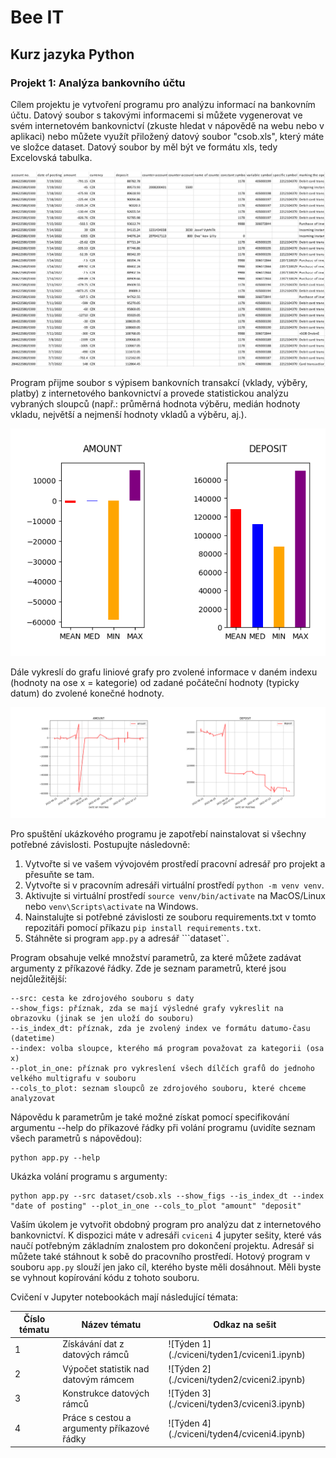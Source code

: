 # Bee IT

## Kurz jazyka Python

### Projekt 1: Analýza bankovního účtu

Cílem projektu je vytvoření programu pro analýzu informací na bankovním účtu. Datový soubor s takovými informacemi si můžete vygenerovat ve svém internetovém bankovnictví (zkuste hledat v nápovědě na webu nebo v aplikaci) nebo můžete využít přiložený datový soubor "csob.xls", který máte ve složce dataset. Datový soubor by měl být ve formátu xls, tedy Excelovská tabulka.

![Bankovní výpis](./obrazky/bankovni_vypis.png)

Program přijme soubor s výpisem bankovních transakcí (vklady, výběry, platby) z internetového bankovnictví a provede statistickou analýzu vybraných sloupců (např.: průměrná hodnota výběru, medián hodnoty vkladu, největší a nejmenší hodnoty vkladů a výběru, aj.). 

![Bankovní výpis](./obrazky/statistiky.png)

Dále vykreslí do grafu liniové grafy pro zvolené informace v daném indexu (hodnoty na ose x = kategorie) od zadané počáteční hodnoty (typicky datum) do zvolené konečné hodnoty.

![Liniové grafy](./obrazky/liniove_grafy.png)

Pro spuštění ukázkového programu je zapotřebí nainstalovat si všechny potřebné závislosti. Postupujte následovně:

1. Vytvořte si ve vašem vývojovém prostředí pracovní adresář pro projekt a přesuňte se tam.
2. Vytvořte si v pracovním adresáři virtuální prostředí ```python -m venv venv```.
3. Aktivujte si virtuální prostředí ```source venv/bin/activate``` na MacOS/Linux nebo ```venv\Scripts\activate``` na Windows.
4. Nainstalujte si potřebné závislosti ze souboru requirements.txt v tomto repozitáři pomocí příkazu ```pip install requirements.txt```.
5. Stáhněte si program ```app.py``` a adresář ```dataset``.

Program obsahuje velké množství parametrů, za které můžete zadávat argumenty z příkazové řádky. Zde je seznam parametrů, které jsou nejdůležitější:

```
--src: cesta ke zdrojového souboru s daty
--show_figs: příznak, zda se mají výsledné grafy vykreslit na obrazovku (jinak se jen uloží do souboru)
--is_index_dt: příznak, zda je zvolený index ve formátu datumo-času (datetime)
--index: volba sloupce, kterého má program považovat za kategorii (osa x)
--plot_in_one: příznak pro vykreslení všech dílčích grafů do jednoho velkého multigrafu v souboru
--cols_to_plot: seznam sloupců ze zdrojového souboru, které chceme analyzovat
```

Nápovědu k parametrům je také možné získat pomocí specifikování argumentu --help do příkazové řádky při volání programu (uvidíte seznam všech parametrů s nápovědou):

```
python app.py --help
```

Ukázka volání programu s argumenty:

```
python app.py --src dataset/csob.xls --show_figs --is_index_dt --index "date of posting" --plot_in_one --cols_to_plot "amount" "deposit"
```

Vaším úkolem je vytvořit obdobný program pro analýzu dat z internetového bankovnictví. K dispozici máte v adresáři ```cviceni``` 4 jupyter sešity, které vás naučí potřebným základním znalostem pro dokončení projektu. Adresář si můžete také stáhnout k sobě do pracovního prostředí. Hotový program v souboru ```app.py``` slouží jen jako cíl, kterého byste měli dosáhnout. Měli byste se vyhnout kopírování kódu z tohoto souboru.

Cvičení v Jupyter notebookách mají následující témata:

<table>
    <thead>
        <tr>
            <th>Číslo tématu</th><th>Název tématu</th><th>Odkaz na sešit</th>
        </tr>
    </thead>
    <tbody>
        <tr>
            <td>1</td><td>Získávání dat z datových rámců</td><td>![Týden 1](./cviceni/tyden1/cviceni1.ipynb)</td>
        </tr>
        <tr>
            <td>2</td><td>Výpočet statistik nad datovým rámcem</td><td>![Týden 2](./cviceni/tyden2/cviceni2.ipynb)</td>
        </tr>
        <tr>
            <td>3</td><td>Konstrukce datových rámců</td><td>![Týden 3](./cviceni/tyden3/cviceni3.ipynb)</td>
        </tr>
        <tr>
            <td>4</td><td>Práce s cestou a argumenty příkazové řádky</td><td>![Týden 4](./cviceni/tyden4/cviceni4.ipynb)</td>
        </tr>
    </tbody>
</table>